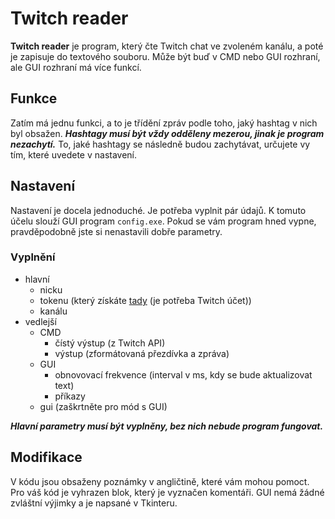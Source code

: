 # Twitch reader

**Twitch reader** je program, který čte Twitch chat ve zvoleném kanálu, a poté je zapisuje do textového souboru. Může být buď v CMD nebo GUI rozhraní, ale GUI rozhraní má více funkcí.

## Funkce
Zatím má jednu funkci, a to je třídění zpráv podle toho, jaký hashtag v nich byl obsažen. ***Hashtagy musí být vždy odděleny mezerou, jinak je program nezachytí.*** To, jaké hashtagy se následně budou zachytávat, určujete vy tím, které uvedete v nastavení.

## Nastavení
Nastavení je docela jednoduché. Je potřeba vyplnit pár údajů. K tomuto účelu slouží GUI program `config.exe`. Pokud se vám program hned vypne, pravděpodobně jste si nenastavili dobře parametry.

### Vyplnění
- hlavní
    - nicku
    - tokenu (který získáte [tady](https://twitchapps.com/tmi/) (je potřeba Twitch účet))
    - kanálu
- vedlejší
    - CMD
        - čístý výstup (z Twitch API)
        - výstup (zformátovaná přezdívka a zpráva)
    - GUI
        - obnovovací frekvence (interval v ms, kdy se bude aktualizovat text)
        - příkazy
    - gui (zaškrtněte pro mód s GUI)

	
***Hlavní parametry musí být vyplněny, bez nich nebude program fungovat.***

## Modifikace
V kódu jsou obsaženy poznámky v angličtině, které vám mohou pomoct. Pro váš kód je vyhrazen blok, který je vyznačen komentáři. GUI nemá žádné zvláštní výjimky a je napsané v Tkinteru.